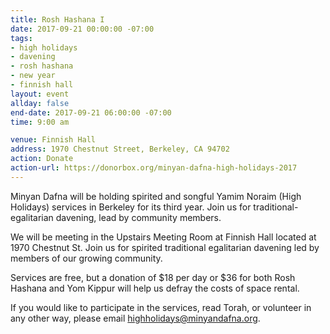 ```yaml
---
title: Rosh Hashana I
date: 2017-09-21 00:00:00 -07:00
tags:
- high holidays
- davening
- rosh hashana
- new year
- finnish hall
layout: event
allday: false
end-date: 2017-09-21 06:00:00 -07:00
time: 9:00 am

venue: Finnish Hall
address: 1970 Chestnut Street, Berkeley, CA 94702
action: Donate
action-url: https://donorbox.org/minyan-dafna-high-holidays-2017
---
```


Minyan Dafna will be holding spirited and songful Yamim Noraim (High Holidays) services in Berkeley for its third year. Join us for traditional-egalitarian davening, lead by community members.

We will be meeting in the Upstairs Meeting Room at Finnish Hall located at 1970 Chestnut St. Join us for spirited traditional egalitarian davening led by members of our growing community.

Services are free, but a donation of $18 per day or $36 for both Rosh Hashana and Yom Kippur will help us defray the costs of space rental.

If you would like to participate in the services, read Torah, or volunteer in any other way, please email highholidays@minyandafna.org.